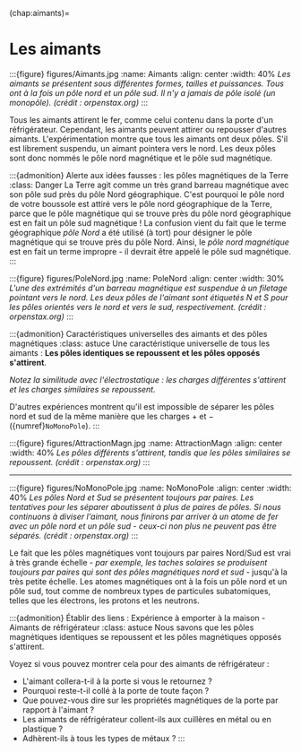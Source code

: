 (chap:aimants)=
# Les aimants

:::{figure} figures/Aimants.jpg
:name: Aimants
:align: center
:width: 40%
*Les aimants se présentent sous différentes formes, tailles et puissances. Tous ont à la fois un pôle nord et un pôle sud. Il n'y a jamais de pôle isolé (un monopôle). (crédit : orpenstax.org)*
:::

Tous les aimants attirent le fer, comme celui contenu dans la porte d'un réfrigérateur. Cependant, les aimants peuvent attirer ou repousser d'autres aimants. L'expérimentation montre que tous les aimants ont deux pôles. S'il est librement suspendu, un aimant pointera vers le nord. Les deux pôles sont donc nommés le pôle nord magnétique et le pôle sud magnétique.

:::{admonition} Alerte aux idées fausses : les pôles magnétiques de la Terre
:class: Danger
La Terre agit comme un très grand barreau magnétique avec son pôle sud près du pôle Nord géographique. C'est pourquoi le pôle nord de votre boussole est attiré vers le pôle nord géographique de la Terre, parce que le pôle magnétique qui se trouve près du pôle nord géographique est en fait un pôle sud magnétique ! La confusion vient du fait que le terme géographique *pôle Nord* a été utilisé (à tort) pour désigner le pôle magnétique qui se trouve près du pôle Nord. Ainsi, le *pôle nord magnétique* est en fait un terme impropre - il devrait être appelé le pôle sud magnétique.
:::

:::{figure} figures/PoleNord.jpg
:name: PoleNord
:align: center
:width: 30%
*L'une des extrémités d'un barreau magnétique est suspendue à un filetage pointant vers le nord. Les deux pôles de l'aimant sont étiquetés N et S pour les pôles orientés vers le nord et vers le sud, respectivement. (crédit : orpenstax.org)*
:::

:::{admonition} Caractéristiques universelles des aimants et des pôles magnétiques
:class: astuce
Une caractéristique universelle de tous les aimants : **Les pôles identiques se repoussent et les pôles opposés s'attirent**.

*Notez la similitude avec l'électrostatique : les charges différentes s'attirent et les charges similaires se repoussent.*

D'autres expériences montrent qu'il est impossible de séparer les pôles nord et sud de la même manière que les charges $+$ et $-$ ({numref}`NoMonoPole`).
:::

:::{figure} figures/AttractionMagn.jpg
:name: AttractionMagn
:align: center
:width: 40%
*Les pôles différents s'attirent, tandis que les pôles similaires se repoussent. (crédit : orpenstax.org)*
:::
***

 :::{figure} figures/NoMonoPole.jpg
:name: NoMonoPole
:align: center
:width: 40%
*Les pôles Nord et Sud se présentent toujours par paires. Les tentatives pour les séparer aboutissent à plus de paires de pôles. Si nous continuons à diviser l'aimant, nous finirons par arriver à un atome de fer avec un pôle nord et un pôle sud - ceux-ci non plus ne peuvent pas être séparés. (crédit : orpenstax.org)*
:::

Le fait que les pôles magnétiques vont toujours par paires Nord/Sud est vrai à très grande échelle - *par exemple, les taches solaires se produisent toujours par paires qui sont des pôles magnétiques nord et sud* - jusqu'à la très petite échelle. Les atomes magnétiques ont à la fois un pôle nord et un pôle sud, tout comme de nombreux types de particules subatomiques, telles que les électrons, les protons et les neutrons.

:::{admonition} Établir des liens : Expérience à emporter à la maison - Aimants de réfrigérateur
:class: astuce
Nous savons que les pôles magnétiques identiques se repoussent et les pôles magnétiques opposés s'attirent.

Voyez si vous pouvez montrer cela pour des aimants de réfrigérateur :
- L'aimant collera-t-il à la porte si vous le retournez ?
- Pourquoi reste-t-il collé à la porte de toute façon ?
- Que pouvez-vous dire sur les propriétés magnétiques de la porte par rapport à l'aimant ?
- Les aimants de réfrigérateur collent-ils aux cuillères en métal ou en plastique ?
- Adhèrent-ils à tous les types de métaux ?
:::

